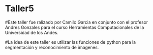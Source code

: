 # Taller5


#Este taller fue ralizado por Camilo Garcia en conjunto con el profesor Andres Gonzales para el curso Herramientas Computacionales de la Universidad de los Andes.

#La idea de este taller es utilizar las funciones de python para la segmentación y reconocimiento de imagenes.
